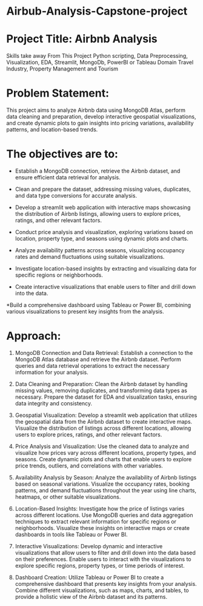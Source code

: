 # Airbub-Analysis-Capstone-project
# Project Title: Airbnb Analysis
Skills take away From This Project
Python scripting, Data Preprocessing, Visualization,
EDA, Streamlit, MongoDb, PowerBI or Tableau 
Domain
Travel Industry, Property Management and Tourism 

# Problem Statement:
This project aims to analyze Airbnb data using MongoDB Atlas, perform data cleaning and preparation, develop interactive geospatial visualizations, and create dynamic plots to gain insights into pricing variations, availability patterns, and location-based trends.
# The objectives are to:
* Establish a MongoDB connection, retrieve the Airbnb dataset, and ensure efficient data retrieval for analysis.
  
* Clean and prepare the dataset, addressing missing values, duplicates, and data type conversions for accurate analysis.
  
* Develop a streamlit web application with interactive maps showcasing the distribution of Airbnb listings, allowing users to explore prices, ratings, and other relevant factors.
  
* Conduct price analysis and visualization, exploring variations based on location, property type, and seasons using dynamic plots and charts.
  
* Analyze availability patterns across seasons, visualizing occupancy rates and demand fluctuations using suitable visualizations.
  
* Investigate location-based insights by extracting and visualizing data for specific regions or neighborhoods.
  
* Create interactive visualizations that enable users to filter and drill down into the data.
  
*Build a comprehensive dashboard using Tableau or Power BI, combining various visualizations to present key insights from the analysis.


# Approach: 
1. MongoDB Connection and Data Retrieval: Establish a connection to the MongoDB Atlas database and retrieve the Airbnb dataset. Perform queries and data retrieval operations to extract the necessary information for your analysis.
  
2. Data Cleaning and Preparation: Clean the Airbnb dataset by handling missing values, removing duplicates, and transforming data types as necessary. Prepare the dataset for EDA and visualization tasks, ensuring data integrity and consistency.
  
3. Geospatial Visualization: Develop a streamlit web application that utilizes  the geospatial data from the Airbnb dataset to create interactive maps. Visualize the distribution of listings across different locations, allowing users to explore prices, ratings, and other relevant factors.
   
4. Price Analysis and Visualization: Use the cleaned data to analyze and visualize how prices vary across different locations, property types, and seasons. Create dynamic plots and charts that enable users to explore price trends, outliers, and correlations with other variables.
 
5. Availability Analysis by Season: Analyze the availability of Airbnb listings based on seasonal variations. Visualize the occupancy rates, booking patterns, and demand fluctuations throughout the year using line charts, heatmaps, or other suitable visualizations.
 
6. Location-Based Insights: Investigate how the price of listings varies across different locations. Use MongoDB queries and data aggregation techniques to extract relevant information for specific regions or neighborhoods. Visualize these insights on interactive maps or create dashboards in tools like Tableau or Power BI.

7. Interactive Visualizations: Develop dynamic and interactive visualizations that allow users to filter and drill down into the data based on their preferences. Enable users to interact with the visualizations to explore specific regions, property types, or time periods of interest.
  
8. Dashboard Creation: Utilize Tableau or Power BI to create a comprehensive dashboard that presents key insights from your analysis. Combine different visualizations, such as maps, charts, and tables, to provide a holistic view of the Airbnb dataset and its patterns.



